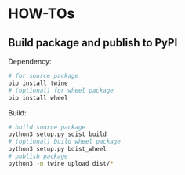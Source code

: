 # HOW-TOs

## Build package and publish to PyPI

Dependency:

```bash
# for source package
pip install twine
# (optional) for wheel package
pip install wheel
```

Build:

```bash
# build source package
python3 setup.py sdist build
# (optional) build wheel package
python3 setup.py bdist_wheel
# publish package
python3 -m twine upload dist/*
```